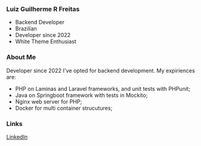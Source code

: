 ### **Luiz Guilherme R Freitas**

* Backend Developer
* Brazilian
* Developer since 2022
* White Theme Enthusiast
  
### **About Me**
Developer since 2022 I've opted for backend development. My expiriences are:
* PHP on Laminas and Laravel frameworks, and unit tests with PHPunit;
* Java on Springboot framework with tests in Mockito;
* Nginx web server for PHP;
* Docker for multi container strucutures;

### Links
[LinkedIn](https://www.linkedin.com/in/luiz-rfreitas/)

